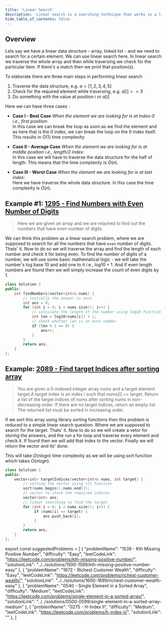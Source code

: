 ```yaml
---
title: 'Linear Search'
description: 'Linear search is a searching technique that works in a linear / sequential fashion. It traverses whole of the data structure and returns the position(s) where the value is found. If not found then it simple returns nothing.'
hide_table_of_contents: false
---
```


<TutorialAuthors names="@siddoinghisjob"/>

## Overview

Lets say we have a linear data structure - array, linked list - and we need to search for a certain element. We can use linear search here. In linear search we traverse the whole array and then while traversing we check for the particular item. If there's a match then we print that position(s).

To elaborate there are three main steps in performing linear search

1. Traverse the data structure, e.g. $a = [1, 2, 3, 4, 5]$
2. Check for the required element while traversing, e.g. $a[i] == 3$
3. Do something with the value at position $i$ or $a[i]$

Here we can have three cases :

- **Case I - Best Case** *When the element we are looking for is at index-0 i.e., first position:*<br/>
  In this case we can break the loop as soon as we find the element and as here that is the 0 index, we can break the loop on the 0 index itself. This results in $O(1)$ time complexity.

- **Case II - Average Case** *When the element we are looking for is at middle position i.e., length/2 index:*<br/>
  In this case we will have to traverse the data structure for the half of length. This means that the time complexity is $O(n)$.

- **Case III - Worst Case** *When the element we are looking for is at last index:*<br/>
  Here we have traverse the whole data structure. In this case the time complexity is $O(n)$.

## Example #1: [1295 - Find Numbers with Even Number of Digits](https://leetcode.com/problems/find-numbers-with-even-number-of-digits/)

> Here we are given an array and we are required to find out the numbers that have even number of digits.

We can think this problem as a linear search problem, where we are supposed to search for all the numbers that have `even` number of digits. Thats' it. Now to do so we will traverse the array and find the length of each number and check it for being even. To find the number of digits of a number, we will use some basic mathematical logic - we will take the number's log base $10$ and add one to it $i$.e., $log10 + 1$. And if even length numbers are found then we will simply increase the count of even digits by $1$.

<Tabs>
<TabItem value="cpp" label="C++">
<SolutionAuthor name="@siddoinghisjob"/>

```cpp
class Solution {
public:
    int findNumbers(vector<int>& nums) {
        // initially the answer is zero
        int ans = 0; 
        for (int i = 0; i < nums.size(); i++) {
            // calculate the length of the number using log10 function 
            int len = log10(nums[i]) + 1;
            // check whether len is an even number
            if (len % 2 == 0) {
                ans++;
            }
        }
        return ans;
    }
};
```

</TabItem>
</Tabs>

## Example: [2089 - Find target Indices after sorting array](https://leetcode.com/problems/find-target-indices-after-sorting-array/)

> You are given a 0-indexed integer array nums and a target element target.A target index is an index i such that nums[i] == target.
Return a list of the target indices of nums after sorting nums in non-decreasing order. If there are no target indices, return an empty list. The returned list must be sorted in increasing order.

If we sort this array using library sorting functions then this problem is reduced to a simple linear search question. Where we are supposed to search for the target. Thats' it. Now to do so we will create a vetor for storing the answers, and the run a for loop and traverse every element and check it. If found then we will add that index to the vector.
Finally we will return the vector and its' done.

This will take $O(nlogn)$ time complexity as we will be using sort function which takes $O(nlogn)$.

<Tabs>
<TabItem value="cpp" label="C++">
<SolutionAuthor name="@siddoinghisjob"/>

```cpp
class Solution {
public:
    vector<int> targetIndices(vector<int>& nums, int target) {
        // sorting the vector using stl function
        sort(nums.begin(),nums.end());
        // vector to store the required indices
        vector<int> ans;
        // linear searching to find the target
        for (int i = 0; i < nums.size(); i++) {
             if (nums[i] == target) {
                 ans.push_back(i);
             }
        }
        return ans;
    }
};
```

</TabItem>
</Tabs>

export const suggestedProblems = [
{
"problemName": "1539 - Kth Missing Positive Number",
"difficulty": "Easy",
"leetCodeLink": "https://leetcode.com/problems/kth-missing-positive-number/",
"solutionLink": "../../solutions/1500-1599/kth-missing-positive-number-easy"
},
{
"problemName": "1672 - Richest Customer Wealth",
"difficulty": "Easy",
"leetCodeLink": "https://leetcode.com/problems/richest-customer-wealth/",
"solutionLink": "../../solutions/1600-1699/richest-customer-wealth-easy"
},
{
"problemName": "0540 - Single Element in a Sorted Array",
"difficulty": "Medium",
"leetCodeLink": "https://leetcode.com/problems/single-element-in-a-sorted-array/",
"solutionLink": "../../solutions/0500-0599/single-element-in-a-sorted-array-medium"
},
{
"problemName": "0275 - H-Index II",
"difficulty": "Medium",
"leetCodeLink": "https://leetcode.com/problems/h-index-ii/",
"solutionLink": ""
},
]

<Table title = "Suggested problems" data = {suggestedProblems}/>